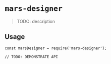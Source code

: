 # `mars-designer`

> TODO: description

## Usage

```
const marsDesigner = require('mars-designer');

// TODO: DEMONSTRATE API
```
